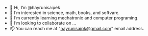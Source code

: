 - 👋 Hi, I’m @hayrunisaipek
- 👀 I’m interested in science, math, books, and softvare.
- 🌱 I’m currently learning mechatronic and computer programing.
- 💞️ I’m looking to collaborate on ...
- 📫 You can reach me at "hayrunisaipk@gmail.com" email address.

